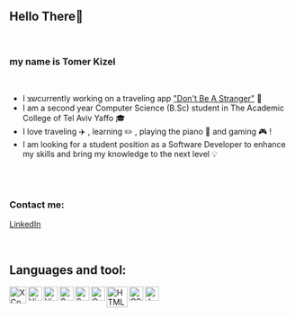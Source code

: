 ## Hello There:wave: 
<br />

### my name is Tomer Kizel 

<br />

- I שצcurrently working on a traveling app ["Don't Be A Stranger"](https://www.donotbeastranger.com/ "Don't Be A Stranger") :iphone:
- I am a second year Computer Science (B.Sc) student in The Academic College of Tel Aviv Yaffo :mortar_board:
- I love traveling :airplane: , learning :pencil2: , playing the piano :musical_keyboard: and gaming :video_game: !
- I am looking for a student position as a Software Developer to enhance my skills and bring my knowledge to the next level :bulb:

<br />
<br />

### Contact me: 
[LinkedIn](https://www.linkedin.com/in/tomer-kizel-a49193172/ "Tomer Kizel")

<br />

## Languages and tool:

<img align="left" alt="XCode" width="30px" src="https://images.macrumors.com/t/eSLHT3RxCNwr4KoQ5ykKBiTV_Nc=/1600x0/article-new/2015/09/xcode-6.png" />
<img align="left" alt="Visual Studio" width="25px" src="https://upload.wikimedia.org/wikipedia/commons/thumb/c/cd/Visual_Studio_2017_Logo.svg/1200px-Visual_Studio_2017_Logo.svg.png"/>
<img align="left" alt="Visual Code" width="25px" src="https://upload.wikimedia.org/wikipedia/commons/thumb/9/9a/Visual_Studio_Code_1.35_icon.svg/1200px-Visual_Studio_Code_1.35_icon.svg.png"/>


<img align="left" alt="Swift" width="25px" src="https://w7.pngwing.com/pngs/915/948/png-transparent-swift-programming-language-computer-programming-macos-ruby-computer-logo-computer-program-thumbnail.png"/>
<img align="left" alt="SwiftUI" width="25px" src="https://developer.apple.com/assets/elements/icons/swiftui/swiftui-96x96_2x.png">
<img align="left" alt="C" width="25px" src="https://toppng.com/uploads/preview/c-programming-icon-c-programming-language-logo-11562945679duaxtn3yq0.png"/> 

<img align="left" alt="HTML" width="37px" src="https://upload.wikimedia.org/wikipedia/commons/thumb/6/61/HTML5_logo_and_wordmark.svg/1200px-HTML5_logo_and_wordmark.svg.png"/>
<img align="left" alt="CSS" width="25px" src="https://upload.wikimedia.org/wikipedia/commons/thumb/d/d5/CSS3_logo_and_wordmark.svg/726px-CSS3_logo_and_wordmark.svg.png"/>
<img align="left" alt="Java" width="25px" src="https://upload.wikimedia.org/wikipedia/he/0/05/Java_Logo.svg.png"/>


<br />
<br />
